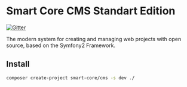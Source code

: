 Smart Core CMS Standart Edition
===============================
[![Gitter](https://badges.gitter.im/Join%20Chat.svg)](https://gitter.im/Smart-Core/chat?utm_source=badge&utm_medium=badge&utm_campaign=pr-badge)

The modern system for creating and managing web projects with open source, based on the Symfony2 Framework.

Install
-------

``` bash
composer create-project smart-core/cms -s dev ./
```

